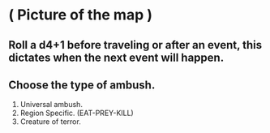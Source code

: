


# ( **Picture of the map** )




## Roll a d4+1 before traveling or after an event, this dictates when the next event will happen.











## Choose the type of ambush.
1. Universal ambush.
2. Region Specific. (EAT-PREY-KILL)
3. Creature of terror.
